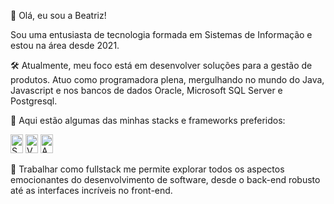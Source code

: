 👋 Olá, eu sou a Beatriz!

Sou uma entusiasta de tecnologia formada em Sistemas de Informação e estou na área desde 2021.

🛠️ Atualmente, meu foco está em desenvolver soluções para a gestão de produtos. Atuo como programadora plena, mergulhando no mundo do Java, Javascript e nos bancos de dados Oracle, Microsoft SQL Server e Postgresql.

🚀 Aqui estão algumas das minhas stacks e frameworks preferidos: 

<span>
<img src="https://cdn.jsdelivr.net/gh/devicons/devicon/icons/spring/spring-original.svg" width="20" height="30" title="Springboot 2"/>
<img src="https://cdn.jsdelivr.net/gh/devicons/devicon/icons/vuejs/vuejs-original.svg" width="20" height="30"  title="VueJS"/>
<img src="https://cdn.jsdelivr.net/gh/devicons/devicon/icons/angularjs/angularjs-original.svg" width="20" height="30" title="AngularJS"/> 
</span>



🌟 Trabalhar como fullstack me permite explorar todos os aspectos emocionantes do desenvolvimento de software, desde o back-end robusto até as interfaces incríveis no front-end.

